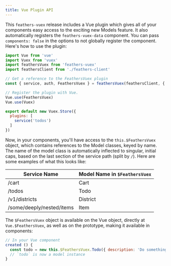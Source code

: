 ```yaml
---
title: Vue Plugin API
---
```


This `feathers-vuex` release includes a Vue plugin which gives all of your components easy access to the exciting new Models feature.  It also automatically registers the `feathers-vuex-data` component.  You can pass `components: false` in the options to not globally register the component.  Here's how to use the plugin:

```js
import Vue from 'vue'
import Vuex from 'vuex'
import feathersVuex from 'feathers-vuex'
import feathersClient from './feathers-client'

// Get a reference to the FeathersVuex plugin
const { service, auth, FeathersVuex } = feathersVuex(feathersClient, { idField: '_id' })

// Register the plugin with Vue.
Vue.use(FeathersVuex)
Vue.use(Vuex)

export default new Vuex.Store({
  plugins: [
    service('todos')
  ]
})
```

Now, in your components, you'll have access to the `this.$FeathersVuex` object, which contains references to the Model classes, keyed by name.  The name of the model class is automatically inflected to singular, initial caps, based on the last section of the service path (split by `/`).  Here are some examples of what this looks like:

| Service Name              | Model Name in `$FeathersVuex` |
| ------------------------- | ----------------------------- |
| /cart                     | Cart                          |
| /todos                    | Todo                          |
| /v1/districts             | District                      |
| /some/deeply/nested/items | Item                          |

The `$FeathersVuex` object is available on the Vue object, directly at `Vue.$FeathersVuex`, as well as on the prototype, making it available in components:

```js
// In your Vue component
created () {
  const todo = new this.$FeathersVuex.Todo({ description: 'Do something!' })
  // `todo` is now a model instance
}
```
